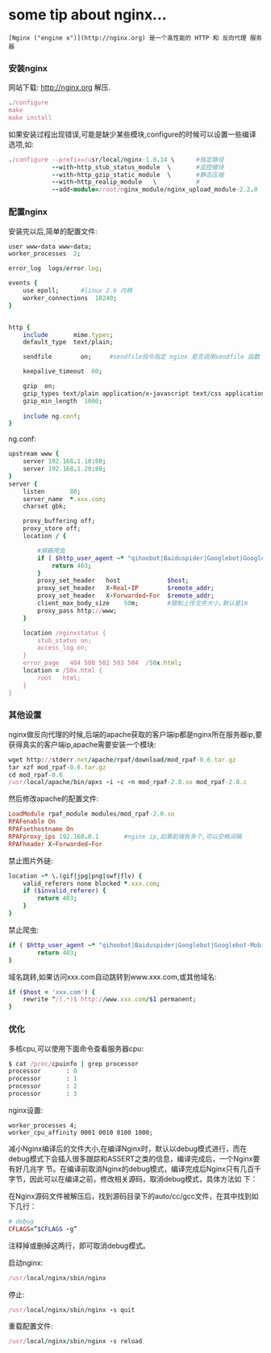 # some tip about nginx...

    [Nginx ("engine x")](http://nginx.org) 是一个高性能的 HTTP 和 反向代理 服务器


### 安装nginx

网站下载: http://nginx.org 解压.

```ruby
./configure
make
make install
```

如果安装过程出现错误,可能是缺少某些模块,configure的时候可以设置一些编译选项,如:

```ruby
./configure --prefix=/usr/local/nginx-1.0.14 \      #指定路径
            --with-http_stub_status_module  \       #监控模块
            --with-http_gzip_static_module  \       #静态压缩
            --with-http_realip_module   \           #
            --add-module=/root/nginx_module/nginx_upload_module-2.2.0   #第三方模块 上传处理
```
### 配置nginx

安装完以后,简单的配置文件:

```ruby
user www-data www-data;
worker_processes  2;

error_log  logs/error.log;

events {
    use epoll;      #linux 2.6 内核
    worker_connections  10240;
}


http {
    include       mime.types;
    default_type  text/plain;

    sendfile        on;     #sendfile指令指定 nginx 是否调用sendfile 函数（zero copy 方式）来输出文件

    keepalive_timeout  60;

    gzip  on;
    gzip_types text/plain application/x-javascript text/css application/xml;
    gzip_min_length  1000;
 
    include ng.conf;
}
```
ng.conf:

```ruby
upstream www {
    server 192.168.1.10:80;
    server 192.168.1.20:80;
}
server {
    listen       80;
    server_name  *.xxx.com;
    charset gbk;

    proxy_buffering off;
    proxy_store off;
    location / {

        #屏蔽爬虫
        if ( $http_user_agent ~* "qihoobot|Baiduspider|Googlebot|Googlebot-Mobile|Googlebot-Image|Mediapartners-Google|Adsbot-Google|Feedfetcher-Google|Yahoo! Slurp|Yahoo! Slurp China|YoudaoBot|Sosospider|Sogou spider|Sogou web spider|MSNBot|ia_archiver|Tomato Bot") {
            return 403;
        }
        proxy_set_header   host             $host;
        proxy_set_header   X-Real-IP        $remote_addr;
        proxy_set_header   X-Forwarded-For  $remote_addr;
        client_max_body_size    50m;        #限制上传文件大小,默认是1m
        proxy_pass http://www;
    }

    location /nginxstatus {
        stub_status on;
        access_log on;
    }
    error_page   404 500 502 503 504  /50x.html;
    location = /50x.html {
        root   html;
    }
}
```

### 其他设置

nginx做反向代理的时候,后端的apache获取的客户端ip都是nginx所在服务器ip,要获得真实的客户端ip,apache需要安装一个模块:

```ruby
wget http://stderr.net/apache/rpaf/download/mod_rpaf-0.6.tar.gz
tar xzf mod_rpaf-0.6.tar.gz
cd mod_rpaf-0.6
/usr/local/apache/bin/apxs -i -c -n mod_rpaf-2.0.so mod_rpaf-2.0.c
```
然后修改apache的配置文件:

```ruby
LoadModule rpaf_module modules/mod_rpaf-2.0.so
RPAFenable On
RPAFsethostname On
RPAFproxy_ips 192.168.0.1       #nginx ip,如果前端有多个,可以空格间隔
RPAFheader X-Forwarded-For
```

禁止图片外链:

```ruby
location ~* \.(gif|jpg|png|swf|flv) {
    valid_referers none blocked *.xxx.com;
    if ($invalid_referer) {
        return 403;
    }
}
```

禁止爬虫:

```ruby
if ( $http_user_agent ~* "qihoobot|Baiduspider|Googlebot|Googlebot-Mobile|Googlebot-Image|Mediapartners-Google|Adsbot-Google|Feedfetcher-Google|Yahoo! Slurp|Yahoo! Slurp China|YoudaoBot|Sosospider|Sogou spider|Sogou web spider|MSNBot|ia_archiver|Tomato Bot") {
        return 403;
}
```

域名跳转,如果访问xxx.com自动跳转到www.xxx.com,或其他域名:

```ruby
if ($host = 'xxx.com') {
    rewrite ^/(.*)$ http://www.xxx.com/$1 permanent;
}
```



### 优化

多核cpu,可以使用下面命令查看服务器cpu:

```ruby
$ cat /proc/cpuinfo | grep processor
processor       : 0
processor       : 1
processor       : 2
processor       : 3
```

nginx设置:

```
worker_processes 4;
worker_cpu_affinity 0001 0010 0100 1000;
```

减小Nginx编译后的文件大小,在编译Nginx时，默认以debug模式进行，而在debug模式下会插入很多跟踪和ASSERT之类的信息，编译完成后，一个Nginx要有好几兆字 节。在编译前取消Nginx的debug模式，编译完成后Nginx只有几百千字节，因此可以在编译之前，修改相关源码，取消debug模式，具体方法如 下：

在Nginx源码文件被解压后，找到源码目录下的auto/cc/gcc文件，在其中找到如下几行：

```ruby
# debug  
CFLAGS=”$CFLAGS -g” 
```
注释掉或删掉这两行，即可取消debug模式。



启动nginx:

```ruby
/usr/local/nginx/sbin/nginx
```

停止:

```ruby
/usr/local/nginx/sbin/nginx -s quit
```

重载配置文件:

```ruby
/usr/local/nginx/sbin/nginx -s reload
```




